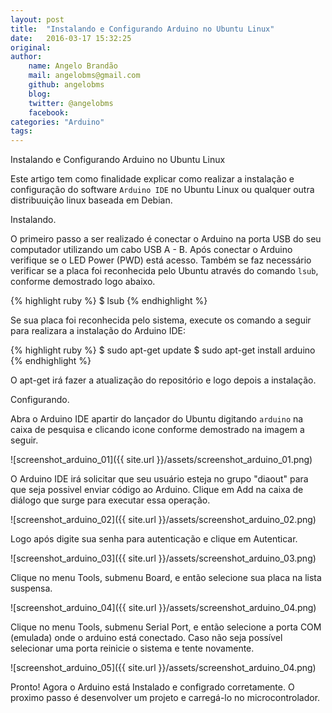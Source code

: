 ```yaml
---
layout: post
title:  "Instalando e Configurando Arduino no Ubuntu Linux"
date:   2016-03-17 15:32:25  
original:                    
author:
    name: Angelo Brandão     
    mail: angelobms@gmail.com    
    github: angelobms
    blog:                    
    twitter: @angelobms                
    facebook:                
categories: "Arduino"  
tags:                        
---
```


Instalando e Configurando Arduino no Ubuntu Linux

Este artigo tem como finalidade explicar como realizar a instalação e  configuração do software `Arduino IDE` no Ubuntu Linux ou qualquer outra distribuuição linux baseada em Debian.

Instalando.

O primeiro passo a ser realizado é conectar o Arduino na porta USB do seu computador utilizando um cabo USB A - B. Após conectar o Arduino verifique se o LED Power (PWD) está acesso. Também se faz necessário verificar se a placa foi reconhecida pelo Ubuntu através do comando `lsub`, conforme demostrado logo abaixo.

{% highlight ruby %}
$ lsub
{% endhighlight %}

Se sua placa foi reconhecida pelo sistema, execute os comando a seguir para realizara a instalação do Arduino IDE:

{% highlight ruby %}
$ sudo apt-get update
$ sudo apt-get install arduino
{% endhighlight %}

O apt-get irá fazer a atualização do repositório e logo depois a instalação.

Configurando.

Abra o Arduino IDE apartir do lançador do Ubuntu digitando `arduino` na caixa de pesquisa e clicando icone conforme demostrado na imagem a seguir.

![screenshot_arduino_01]({{ site.url }}/assets/screenshot_arduino_01.png)

O Arduino IDE irá solicitar que seu usuário esteja no grupo "diaout" para que seja possivel enviar código ao Arduino. Clique em Add na caixa de diálogo que surge para executar essa operação.

![screenshot_arduino_02]({{ site.url }}/assets/screenshot_arduino_02.png)

Logo após digite sua senha para autenticação e clique em Autenticar.

![screenshot_arduino_03]({{ site.url }}/assets/screenshot_arduino_03.png)

Clique no menu Tools, submenu Board, e então selecione sua placa na lista suspensa.

![screenshot_arduino_04]({{ site.url }}/assets/screenshot_arduino_04.png)

 Clique no menu Tools, submenu Serial Port, e então selecione a porta COM (emulada) onde o arduino está conectado. Caso não seja possível selecionar uma porta reinicie o sistema e tente novamente.

![screenshot_arduino_05]({{ site.url }}/assets/screenshot_arduino_04.png)

Pronto! Agora o Arduino está Instalado e configrado corretamente. O proximo passo é desenvolver um projeto e carregá-lo no microcontrolador.
